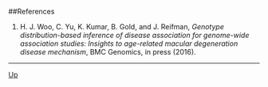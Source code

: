 ##References

1. H. J. Woo, C. Yu, K. Kumar, B. Gold, and J. Reifman, _Genotype distribution-based inference of disease association for genome-wide association studies: Insights to age-related macular degeneration disease mechanism_, BMC Genomics, in press (2016).


***
[Up](README.md)

